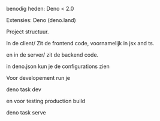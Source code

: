 benodig heden:
Deno < 2.0

Extensies:
Deno (deno.land)

Project structuur.

In de client/ Zit de frontend code, voornamelijk in jsx and ts.

en in de server/ zit de backend code.

in deno.json kun je de configurations zien

Voor developement run je 

deno task dev

en voor testing production build

deno task serve
